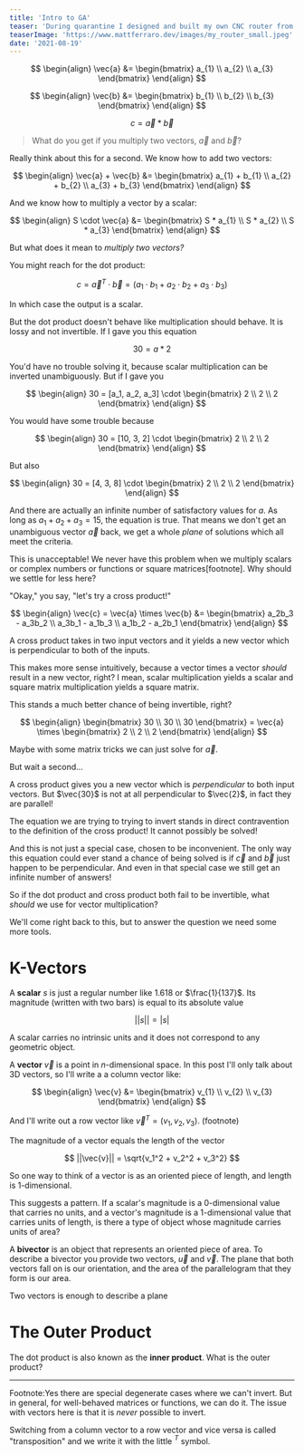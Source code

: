 ```yaml
---
title: 'Intro to GA'
teaser: 'During quarantine I designed and built my own CNC router from scratch. This is everything you need to know if you want to do the same.'
teaserImage: 'https://www.mattferraro.dev/images/my_router_small.jpeg'
date: '2021-08-19'
---
```


$$
\begin{align}
    \vec{a} &= \begin{bmatrix}
           a_{1} \\
           a_{2} \\
           a_{3}
         \end{bmatrix}
\end{align}
$$

$$
\begin{align}
    \vec{b} &= \begin{bmatrix}
           b_{1} \\
           b_{2} \\
           b_{3}
         \end{bmatrix}
\end{align}
$$

$$
c = \vec{a} * \vec{b}
$$

> What do you get if you multiply two vectors, $\vec{a}$ and $\vec{b}$?

Really think about this for a second. We know how to add two vectors:

$$
\begin{align}
    \vec{a} + \vec{b} &= \begin{bmatrix}
           a_{1} + b_{1} \\
           a_{2} + b_{2} \\
           a_{3} + b_{3}
         \end{bmatrix}
\end{align}
$$

And we know how to multiply a vector by a scalar:

$$
\begin{align}
    S \cdot \vec{a} &= \begin{bmatrix}
           S * a_{1} \\
           S * a_{2} \\
           S * a_{3}
         \end{bmatrix}
\end{align}
$$

But what does it mean to _multiply two vectors?_

You might reach for the dot product:

$$
c = \vec{a}^T \cdot \vec{b} = (a_{1} \cdot b_{1} + a_{2} \cdot b_{2} + a_{3} \cdot b_{3})
$$

In which case the output is a scalar.

But the dot product doesn't behave like multiplication should behave. It is lossy and not invertible. If I gave you this equation

$$
30 = a * 2 
$$

You'd have no trouble solving it, because scalar multiplication can be inverted unambiguously. But if I gave you

$$
\begin{align}
    30 = [a_1, a_2, a_3] \cdot \begin{bmatrix}
           2 \\
           2 \\
           2
         \end{bmatrix}
\end{align}
$$

You would have some trouble because

$$
\begin{align}
    30 = [10, 3, 2] \cdot \begin{bmatrix}
           2 \\
           2 \\
           2
         \end{bmatrix}
\end{align}
$$

But also

$$
\begin{align}
    30 = [4, 3, 8] \cdot \begin{bmatrix}
           2 \\
           2 \\
           2
         \end{bmatrix}
\end{align}
$$

And there are actually an infinite number of satisfactory values for $a$. As long as $a_1 + a_2 + a_3 = 15$, the equation is true. That means we don't get an unambiguous vector $\vec{a}$ back, we get a whole *plane* of solutions which all meet the criteria.

This is unacceptable! We never have this problem when we multiply scalars or complex numbers or functions or square matrices[footnote]. Why should we settle for less here?

"Okay," you say, "let's try a cross product!"

$$
\begin{align}
    \vec{c} = \vec{a} \times \vec{b} &= \begin{bmatrix}
           a_2b_3 - a_3b_2 \\
           a_3b_1 - a_1b_3 \\
           a_1b_2 - a_2b_1
         \end{bmatrix}
\end{align}
$$

A cross product takes in two input vectors and it yields a new vector which is perpendicular to both of the inputs.

This makes more sense intuitively, because a vector times a vector *should* result in a new vector, right? I mean, scalar multiplication yields a scalar and square matrix multiplication yields a square matrix.

This stands a much better chance of being invertible, right? 

$$
\begin{align}
    \begin{bmatrix}
           30 \\
           30 \\
           30
         \end{bmatrix} = \vec{a} \times \begin{bmatrix}
           2 \\
           2 \\
           2
         \end{bmatrix}
\end{align}
$$

Maybe with some matrix tricks we can just solve for $\vec{a}$. 

But wait a second...

A cross product gives you a new vector which is *perpendicular* to both input vectors. But $\vec{30}$ is not at all perpendicular to $\vec{2}$, in fact they are parallel!

The equation we are trying to trying to invert stands in direct contravention to the definition of the cross product! It cannot possibly be solved!

And this is not just a special case, chosen to be inconvenient. The only way this equation could ever stand a chance of being solved is if $\vec{c}$ and $\vec{b}$ just happen to be perpendicular. And even in that special case we still get an infinite number of answers!

So if the dot product and cross product both fail to be invertible, what *should* we use for vector multiplication?

We'll come right back to this, but to answer the question we need some more tools.

# K-Vectors

A **scalar** $s$ is just a regular number like $1.618$ or $\frac{1}{137}$. Its magnitude (written with two bars) is equal to its absolute value

$$
||s|| = |s|
$$

A scalar carries no intrinsic units and it does not correspond to any geometric object.

A **vector** $\vec{v}$ is a point in $n$-dimensional space. In this post I'll only talk about 3D vectors, so I'll write a a column vector like:

$$
\begin{align}
    \vec{v} &= \begin{bmatrix}
           v_{1} \\
           v_{2} \\
           v_{3}
         \end{bmatrix}
\end{align}
$$

And I'll write out a row vector like $\vec{v}^T = (v_1, v_2, v_3)$. (footnote)

<!-- A vector carries meaning both in its length *and* its orientation. -->

The magnitude of a vector equals the length of the vector

$$
||\vec{v}|| = \sqrt{v_1^2 + v_2^2 + v_3^2}
$$

So one way to think of a vector is as an oriented piece of length, and length is 1-dimensional.


This suggests a pattern. If a scalar's magnitude is a 0-dimensional value that carries no units, and a vector's magnitude is a 1-dimensional value that carries units of length, is there a type of object whose magnitude carries units of area?

A **bivector** is an object that represents an oriented piece of area. To describe a bivector you provide two vectors, $\vec{u}$ and $\vec{v}$. The plane that both vectors fall on is our orientation, and the area of the parallelogram that they form is our area.

<!-- The right hand rule lets us differentiate which side of the plane is "up", and it's what separates  -->

Two vectors is enough to describe a plane






# The Outer Product

The dot product is also known as the **inner product**. What is the outer product?


---
Footnote:Yes there are special degenerate cases where we can't invert. But in general, for well-behaved matrices or functions, we can do it. The issue with vectors here is that it is _never_ possible to invert.


Switching from a column vector to a row vector and vice versa is called "transposition" and we write it with the little $^T$ symbol. 